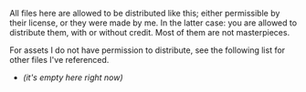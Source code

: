 All files here are allowed to be distributed like this;
either permissible by their license, or they were made by me.
In the latter case: you are allowed to distribute them,
with or without credit. Most of them are not masterpieces.

For assets I do not have permission to distribute, see the following list
for other files I've referenced.
- _(it's empty here right now)_